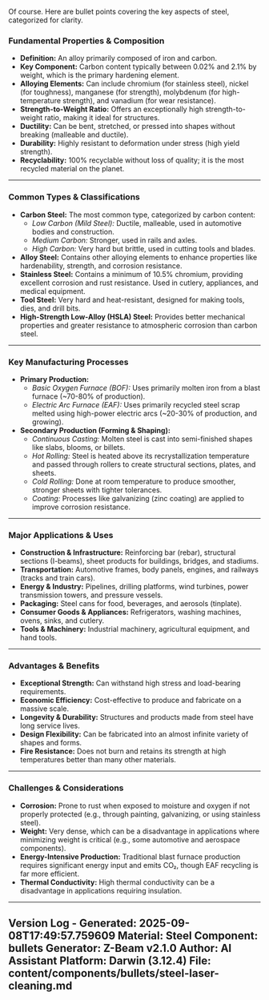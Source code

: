 Of course. Here are bullet points covering the key aspects of steel, categorized for clarity.

### **Fundamental Properties & Composition**
*   **Definition:** An alloy primarily composed of iron and carbon.
*   **Key Component:** Carbon content typically between 0.02% and 2.1% by weight, which is the primary hardening element.
*   **Alloying Elements:** Can include chromium (for stainless steel), nickel (for toughness), manganese (for strength), molybdenum (for high-temperature strength), and vanadium (for wear resistance).
*   **Strength-to-Weight Ratio:** Offers an exceptionally high strength-to-weight ratio, making it ideal for structures.
*   **Ductility:** Can be bent, stretched, or pressed into shapes without breaking (malleable and ductile).
*   **Durability:** Highly resistant to deformation under stress (high yield strength).
*   **Recyclability:** 100% recyclable without loss of quality; it is the most recycled material on the planet.

---

### **Common Types & Classifications**
*   **Carbon Steel:** The most common type, categorized by carbon content:
    *   *Low Carbon (Mild Steel):* Ductile, malleable, used in automotive bodies and construction.
    *   *Medium Carbon:* Stronger, used in rails and axles.
    *   *High Carbon:* Very hard but brittle, used in cutting tools and blades.
*   **Alloy Steel:** Contains other alloying elements to enhance properties like hardenability, strength, and corrosion resistance.
*   **Stainless Steel:** Contains a minimum of 10.5% chromium, providing excellent corrosion and rust resistance. Used in cutlery, appliances, and medical equipment.
*   **Tool Steel:** Very hard and heat-resistant, designed for making tools, dies, and drill bits.
*   **High-Strength Low-Alloy (HSLA) Steel:** Provides better mechanical properties and greater resistance to atmospheric corrosion than carbon steel.

---

### **Key Manufacturing Processes**
*   **Primary Production:**
    *   *Basic Oxygen Furnace (BOF):* Uses primarily molten iron from a blast furnace (~70-80% of production).
    *   *Electric Arc Furnace (EAF):* Uses primarily recycled steel scrap melted using high-power electric arcs (~20-30% of production, and growing).
*   **Secondary Production (Forming & Shaping):**
    *   *Continuous Casting:* Molten steel is cast into semi-finished shapes like slabs, blooms, or billets.
    *   *Hot Rolling:* Steel is heated above its recrystallization temperature and passed through rollers to create structural sections, plates, and sheets.
    *   *Cold Rolling:* Done at room temperature to produce smoother, stronger sheets with tighter tolerances.
    *   *Coating:* Processes like galvanizing (zinc coating) are applied to improve corrosion resistance.

---

### **Major Applications & Uses**
*   **Construction & Infrastructure:** Reinforcing bar (rebar), structural sections (I-beams), sheet products for buildings, bridges, and stadiums.
*   **Transportation:** Automotive frames, body panels, engines, and railways (tracks and train cars).
*   **Energy & Industry:** Pipelines, drilling platforms, wind turbines, power transmission towers, and pressure vessels.
*   **Packaging:** Steel cans for food, beverages, and aerosols (tinplate).
*   **Consumer Goods & Appliances:** Refrigerators, washing machines, ovens, sinks, and cutlery.
*   **Tools & Machinery:** Industrial machinery, agricultural equipment, and hand tools.

---

### **Advantages & Benefits**
*   **Exceptional Strength:** Can withstand high stress and load-bearing requirements.
*   **Economic Efficiency:** Cost-effective to produce and fabricate on a massive scale.
*   **Longevity & Durability:** Structures and products made from steel have long service lives.
*   **Design Flexibility:** Can be fabricated into an almost infinite variety of shapes and forms.
*   **Fire Resistance:** Does not burn and retains its strength at high temperatures better than many other materials.

---

### **Challenges & Considerations**
*   **Corrosion:** Prone to rust when exposed to moisture and oxygen if not properly protected (e.g., through painting, galvanizing, or using stainless steel).
*   **Weight:** Very dense, which can be a disadvantage in applications where minimizing weight is critical (e.g., some automotive and aerospace components).
*   **Energy-Intensive Production:** Traditional blast furnace production requires significant energy input and emits CO₂, though EAF recycling is far more efficient.
*   **Thermal Conductivity:** High thermal conductivity can be a disadvantage in applications requiring insulation.

---
Version Log - Generated: 2025-09-08T17:49:57.759609
Material: Steel
Component: bullets
Generator: Z-Beam v2.1.0
Author: AI Assistant
Platform: Darwin (3.12.4)
File: content/components/bullets/steel-laser-cleaning.md
---